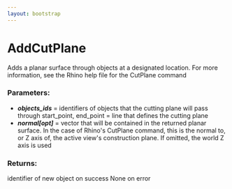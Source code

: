 ```yaml
---
layout: bootstrap
---
```


# AddCutPlane

Adds a planar surface through objects at a designated location. For more
        information, see the Rhino help file for the CutPlane command
        

### Parameters:

- ***objects_ids*** = identifiers of objects that the cutting plane will
    pass through
start_point, end_point = line that defines the cutting plane
- ***normal[opt]*** = vector that will be contained in the returned planar
    surface. In the case of Rhino's CutPlane command, this is the
    normal to, or Z axis of, the active view's construction plane.
    If omitted, the world Z axis is used
        

### Returns:


identifier of new object on success
None on error
        
